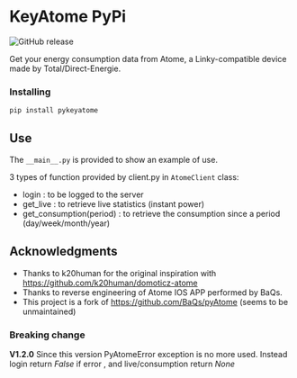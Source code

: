 # KeyAtome PyPi
![GitHub release](https://img.shields.io/github/release/jugla/pyKeyAtome)

Get your energy consumption data from Atome, a Linky-compatible device made by Total/Direct-Energie.

### Installing
```
pip install pykeyatome
```

## Use
The `__main__.py` is provided to show an example of use.

3 types of function provided by client.py in `AtomeClient` class:
- login : to be logged to the server
- get_live : to retrieve live statistics (instant power)
- get_consumption(period) : to retrieve the consumption since a period (day/week/month/year)

## Acknowledgments
* Thanks to k20human for the original inspiration with https://github.com/k20human/domoticz-atome
* Thanks to reverse engineering of Atome IOS APP performed by BaQs.
* This project is a fork of https://github.com/BaQs/pyAtome (seems to be unmaintained)

### Breaking change
**V1.2.0** Since this version PyAtomeError exception is no more used. Instead login return *False* if error , and live/consumption return *None*
